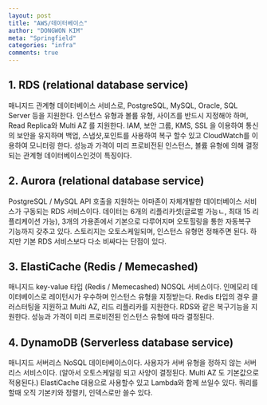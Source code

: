 ```yaml
---
layout: post
title: "AWS/데이터베이스"
author: "DONGWON KIM"
meta: "Springfield"
categories: "infra"
comments: true
---
```


## 1. RDS (relational database service)
매니지드 관계형 데이터베이스 서비스로, PostgreSQL, MySQL, Oracle, SQL Server 등을 지원한다. 인스턴스 유형과 볼륨 유형, 사이즈를 반드시 지정해야 하며, Read Replica와 Multi AZ 를 지원한다.
IAM, 보안 그룹, KMS, SSL 을 이용하여 통신의 보안을 유지하며 백업, 스냅샷,포인트를 사용하여 복구 할수 있고 CloudWatch를 이용하여 모니터링 한다.
성능과 가격이 미리 프로비전된 인스턴스, 볼륨 유형에 의해 결정되는 관계형 데이터베이스인것이 특징이다.

## 2. Aurora (relational database service)
PostgreSQL / MySQL API 호출을 지원하는 아마존이 자체개발한 데이터베이스 서비스가 구동되는 RDS 서비스이다. 데이터는 6개의 리플리카셋(글로벌 가능ㄴ, 최대 15 리플리케이션 가능), 3개의 가용존에서 기본으로 다루어지며 오토힐링을 통한 자동복구 기능까지 갖추고 있다. 스토리지는 오토스케일되며, 인스턴스 유형먼 정해주면 된다. 
하지만 기본 RDS 서비스보다 다소 비싸다는 단점이 있다.

## 3. ElastiCache (Redis / Memecashed)
매니지드 key-value 타입 (Redis / Memecashed) NOSQL 서비스이다. 인메모리 데이터베이스로 레이턴시가 우수하며 인스턴스 유형을 지정받는다. Redis 타입의 경우 클러스터팅을 지원하고 Multi AZ, 리드 리플리카를 지원한다. RDS와 같은 복구기능을 지원한다. 성능과 가격이 미리 프로비전된 인스턴스 유형에 따라 결정된다.

## 4. DynamoDB (Serverless database service)
매니지드 서버리스 NoSQL 데이터베이스이다. 사용자가 서버 유형을 정하지 않는 서버리스 서비스이다. (알아서 오토스케일링 되고 사양이 결정된다. Multi AZ 도 기본값으로 적용된다.) ElastiCache 대용으로 사용할수 있고 Lambda와 함께 쓰일수 있다. 쿼리를 할때 오직 기본키와 정렬키, 인덱스로만 쓸수 있다.